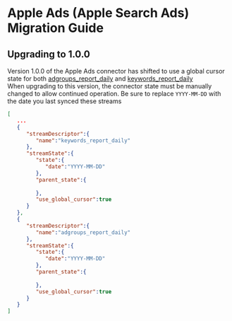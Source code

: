# Apple Ads (Apple Search Ads) Migration Guide

## Upgrading to 1.0.0

Version 1.0.0 of the Apple Ads connector has shifted to use a global cursor state for both [adgroups_report_daily](https://developer.apple.com/documentation/apple_search_ads/get__ad_group-level_reports) and [keywords_report_daily](https://developer.apple.com/documentation/apple_search_ads/get_keyword-level_reports)  
When upgrading to this version, the connector state must be manually changed to allow continued operation. Be sure
to replace `YYYY-MM-DD` with the date you last synced these streams

```json
[
   ...
   {
      "streamDescriptor":{
         "name":"keywords_report_daily"
      },
      "streamState":{
         "state":{
            "date":"YYYY-MM-DD"
         },
         "parent_state":{
            
         },
         "use_global_cursor":true
      }
   },
   {
      "streamDescriptor":{
         "name":"adgroups_report_daily"
      },
      "streamState":{
         "state":{
            "date":"YYYY-MM-DD"
         },
         "parent_state":{
            
         },
         "use_global_cursor":true
      }
   }
]
```
